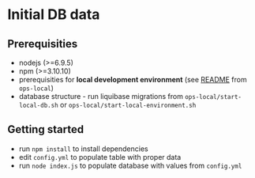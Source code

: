 # Initial DB data

## Prerequisities
* nodejs (>=6.9.5)
* npm (>=3.10.10)
* prerequisities for <strong>local development environment</strong> (see [README](../../ops-local/README.md) from `ops-local`)
* database structure - run liquibase migrations from `ops-local/start-local-db.sh` or `ops-local/start-local-environment.sh`

## Getting started
* run `npm install` to install dependencies
* edit `config.yml` to populate table with proper data
* run `node index.js` to populate database with values from `config.yml`
